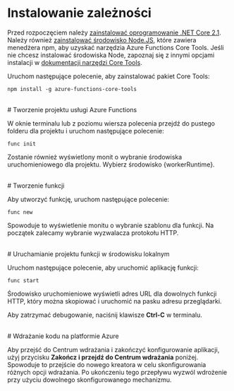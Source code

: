 # Instalowanie zależności

Przed rozpoczęciem należy [zainstalować oprogramowanie .NET Core 2.1](https://go.microsoft.com/fwlink/?linkid=2016373). Należy również [zainstalować środowisko Node.JS](https://go.microsoft.com/fwlink/?linkid=2016195), które zawiera menedżera npm, aby uzyskać narzędzia Azure Functions Core Tools. Jeśli nie chcesz instalować środowiska Node, zapoznaj się z innymi opcjami instalacji w [dokumentacji narzędzi Core Tools](https://go.microsoft.com/fwlink/?linkid=2016192).

Uruchom następujące polecenie, aby zainstalować pakiet Core Tools:

``` npm install -g azure-functions-core-tools ```

<br/>
# Tworzenie projektu usługi Azure Functions

W oknie terminalu lub z poziomu wiersza polecenia przejdź do pustego folderu dla projektu i uruchom następujące polecenie:

``` func init ```

Zostanie również wyświetlony monit o wybranie środowiska uruchomieniowego dla projektu. Wybierz środowisko {workerRuntime}.

<br/>
# Tworzenie funkcji

Aby utworzyć funkcję, uruchom następujące polecenie:

``` func new ```

Spowoduje to wyświetlenie monitu o wybranie szablonu dla funkcji. Na początek zalecamy wybranie wyzwalacza protokołu HTTP.

<br/>
# Uruchamianie projektu funkcji w środowisku lokalnym

Uruchom następujące polecenie, aby uruchomić aplikację funkcji:

``` func start ```

Środowisko uruchomieniowe wyświetli adres URL dla dowolnych funkcji HTTP, który można skopiować i uruchomić na pasku adresu przeglądarki.

Aby zatrzymać debugowanie, naciśnij klawisze **Ctrl-C** w terminalu.

<br/>
# Wdrażanie kodu na platformie Azure

Aby przejść do Centrum wdrażania i zakończyć konfigurowanie aplikacji, użyj przycisku **Zakończ i przejdź do Centrum wdrażania** poniżej. Spowoduje to przejście do nowego kreatora w celu skonfigurowania różnych opcji wdrażania. Po ukończeniu tego przepływu wyzwól wdrożenie przy użyciu dowolnego skonfigurowanego mechanizmu.
